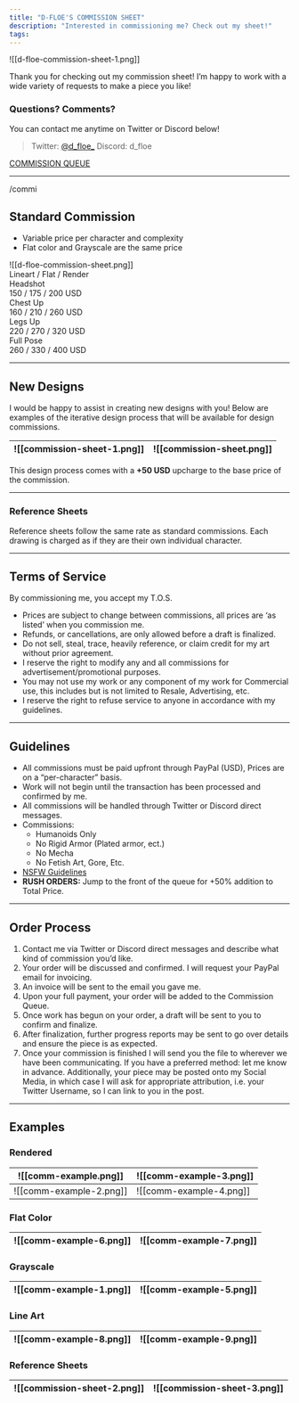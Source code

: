 ```yaml
---
title: "D-FLOE'S COMMISSION SHEET"
description: "Interested in commissioning me? Check out my sheet!"
tags:
---
```


![[d-floe-commission-sheet-1.png]]

Thank you for checking out my commission sheet! I’m happy to work with a wide variety of requests to make a piece you like!

### Questions? Comments? 

You can contact me anytime on Twitter or Discord below!

> Twitter: [@d_floe\_](https://twitter.com/d_floe_)
> Discord: d_floe

[COMMISSION QUEUE](https://trello.com/b/2gT3qDED/commission-sheet)

---
/commi
## Standard Commission

- Variable price per character and complexity
- Flat color and Grayscale are the same price

<div class="Comm">
  <div class="Image">![[d-floe-commission-sheet.png]]</div>
  <div class="Top">Lineart / Flat / Render</div>
  <div class="Headshot">Headshot<br>150 / 175  / 200 USD</div>
  <div class="Chest-up">Chest Up<br>160 / 210  / 260 USD</div>
  <div class="Legs-up">Legs Up<br>220 / 270  / 320 USD</div>
  <div class="Full-Pose">Full Pose<br>260 / 330  / 400 USD</div>
</div>

---

## New Designs

I would be happy to assist in creating new designs with you!
Below are examples of the iterative design process that will be available for design commissions.

| ![[commission-sheet-1.png]] | ![[commission-sheet.png]] |
| --------------------------- | ------------------------- |

This design process comes with a **+50 USD** upcharge to the base price of the commission.

---

### Reference Sheets

Reference sheets follow the same rate as standard commissions. Each drawing is charged as if they are their own individual character.

---

## Terms of Service

By commissioning me, you accept my T.O.S.

- Prices are subject to change between commissions, all prices are ‘as listed’ when you commission me.
- Refunds, or cancellations, are only allowed before a draft is finalized.
- Do not sell, steal, trace, heavily reference, or claim credit for my art without prior agreement.
- I reserve the right to modify any and all commissions for advertisement/promotional purposes.
- You may not use my work or any component of my work for Commercial use, this includes but is not limited to Resale, Advertising, etc.
- I reserve the right to refuse service to anyone in accordance with my guidelines.

---

## Guidelines

- All commissions must be paid upfront through PayPal (USD), Prices are on a “per-character” basis.
- Work will not begin until the transaction has been processed and confirmed by me.
- All commissions will be handled through Twitter or Discord direct messages.
- Commissions:
    - Humanoids Only
    - No Rigid Armor (Plated armor, ect.)
    - No Mecha
    - No Fetish Art, Gore, Etc.
- [NSFW Guidelines](https://nsfw.d-floe.com/)
- **RUSH ORDERS:** Jump to the front of the queue for +50% addition to Total Price.

---

## Order Process

1. Contact me via Twitter or Discord direct messages and describe what kind of commission you’d like.
2. Your order will be discussed and confirmed. I will request your PayPal email for invoicing.
3. An invoice will be sent to the email you gave me.
4. Upon your full payment, your order will be added to the Commission Queue.
5. Once work has begun on your order, a draft will be sent to you to confirm and finalize.
6. After finalization, further progress reports may be sent to go over details and ensure the piece is as expected.
7. Once your commission is finished I will send you the file to wherever we have been communicating. If you have a preferred method: let me know in advance. Additionally, your piece may be posted onto my Social Media, in which case I will ask for appropriate attribution, i.e. your Twitter Username, so I can link to you in the post.

---

## Examples

### Rendered

| ![[comm-example.png]]   | ![[comm-example-3.png]] |
| ----------------------- | ----------------------- |
| ![[comm-example-2.png]] | ![[comm-example-4.png]] |

### Flat Color

| ![[comm-example-6.png]] | ![[comm-example-7.png]] |
| ----------------------- | ----------------------- |

### Grayscale

| ![[comm-example-1.png]] | ![[comm-example-5.png]] |
| ----------------------- | ----------------------- |

### Line Art

| ![[comm-example-8.png]] | ![[comm-example-9.png]] |
| ----------------------- | ----------------------- |

### Reference Sheets

| ![[commission-sheet-2.png]] | ![[commission-sheet-3.png]] |
| --------------------------- | --------------------------- |
